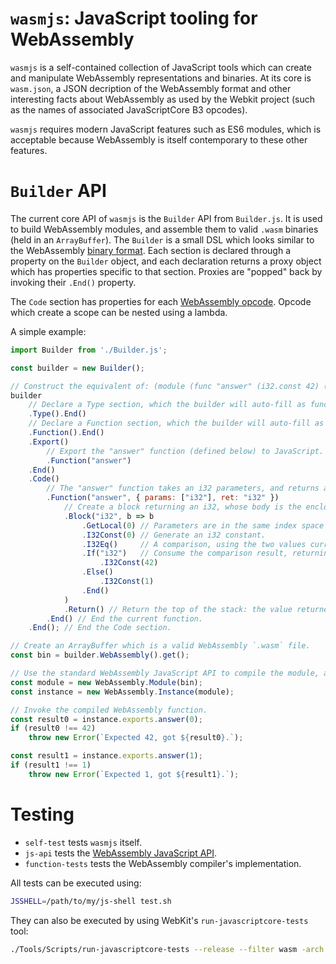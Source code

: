 # `wasmjs`: JavaScript tooling for WebAssembly

`wasmjs` is a self-contained collection of JavaScript tools which can create and
manipulate WebAssembly representations and binaries. At its core is `wasm.json`,
a JSON decription of the WebAssembly format and other interesting facts about
WebAssembly as used by the Webkit project (such as the names of associated
JavaScriptCore B3 opcodes).

`wasmjs` requires modern JavaScript features such as ES6 modules, which is
acceptable because WebAssembly is itself contemporary to these other features.


# `Builder` API

The current core API of `wasmjs` is the `Builder` API from `Builder.js`. It is
used to build WebAssembly modules, and assemble them to valid `.wasm` binaries
(held in an `ArrayBuffer`). The `Builder` is a small DSL which looks similar to
the WebAssembly [binary format][]. Each section is declared through a property
on the `Builder` object, and each declaration returns a proxy object which has
properties specific to that section. Proxies are "popped" back by invoking their
`.End()` property.

The `Code` section has properties for each [WebAssembly opcode][]. Opcode which
create a scope can be nested using a lambda.

  [binary format]: https://github.com/WebAssembly/design/blob/master/BinaryEncoding.md#high-level-structure
  [WebAssembly opcode]: https://github.com/WebAssembly/design/blob/master/Semantics.md

A simple example:

```javascript
import Builder from './Builder.js';

const builder = new Builder();

// Construct the equivalent of: (module (func "answer" (i32.const 42) (return)))
builder
    // Declare a Type section, which the builder will auto-fill as functions are defined.
    .Type().End()
    // Declare a Function section, which the builder will auto-fill as functions are defined.
    .Function().End()
    .Export()
        // Export the "answer" function (defined below) to JavaScript.
        .Function("answer")
    .End()
    .Code()
        // The "answer" function takes an i32 parameters, and returns an i32.
        .Function("answer", { params: ["i32"], ret: "i32" })
            // Create a block returning an i32, whose body is the enclosed lambda.
            .Block("i32", b => b
                .GetLocal(0) // Parameters are in the same index space as locals.
                .I32Const(0) // Generate an i32 constant.
                .I32Eq()     // A comparison, using the two values currently on the stack.
                .If("i32")   // Consume the comparison result, returning an i32.
                    .I32Const(42)
                .Else()
                    .I32Const(1)
                .End()
            )
            .Return() // Return the top of the stack: the value returned by the block.
        .End() // End the current function.
    .End(); // End the Code section.

// Create an ArrayBuffer which is a valid WebAssembly `.wasm` file.
const bin = builder.WebAssembly().get();

// Use the standard WebAssembly JavaScript API to compile the module, and instantiate it.
const module = new WebAssembly.Module(bin);
const instance = new WebAssembly.Instance(module);

// Invoke the compiled WebAssembly function.
const result0 = instance.exports.answer(0);
if (result0 !== 42)
    throw new Error(`Expected 42, got ${result0}.`);

const result1 = instance.exports.answer(1);
if (result1 !== 1)
    throw new Error(`Expected 1, got ${result1}.`);
```


# Testing

* `self-test` tests `wasmjs` itself.
* `js-api` tests the [WebAssembly JavaScript API](https://github.com/WebAssembly/design/blob/master/JS.md).
* `function-tests` tests the WebAssembly compiler's implementation.

All tests can be executed using:

```bash
JSSHELL=/path/to/my/js-shell test.sh
```

They can also be executed by using WebKit's `run-javascriptcore-tests` tool:

```bash
./Tools/Scripts/run-javascriptcore-tests --release --filter wasm -arch x86_64
```
